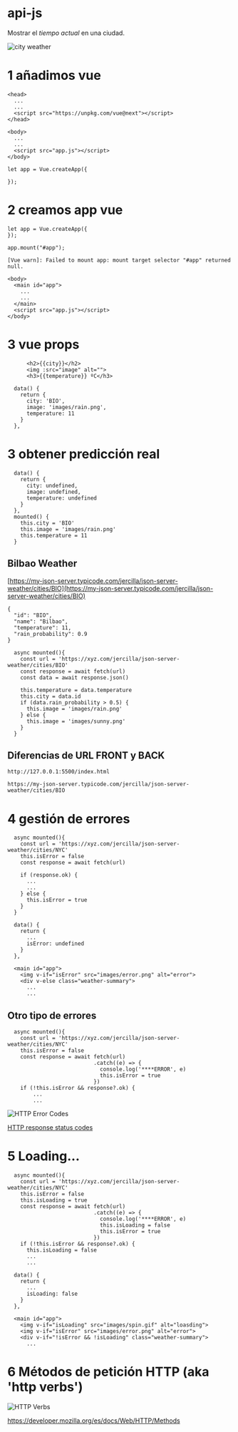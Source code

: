 # api-js

Mostrar el *tiempo actual* en una ciudad.

![city weather](preview.png)


# 1 añadimos vue

```
<head>
  ...
  ...
  <script src="https://unpkg.com/vue@next"></script>
</head>
```

```
<body>
  ...
  ...
  <script src="app.js"></script>
</body>
```

```
let app = Vue.createApp({

});
```

# 2 creamos app vue

```
let app = Vue.createApp({
});

app.mount("#app");
```

`[Vue warn]: Failed to mount app: mount target selector "#app" returned null.`

```
<body>
  <main id="app">
    ...
    ...
  </main>
  <script src="app.js"></script>
</body>
```

# 3 vue props

```
      <h2>{{city}}</h2>
      <img :src="image" alt="">
      <h3>{{temperature}} ºC</h3>
```

```
  data() {
    return {
      city: 'BIO',
      image: 'images/rain.png',
      temperature: 11
    }
  },
```

# 3 obtener predicción real

```
  data() {
    return {
      city: undefined,
      image: undefined,
      temperature: undefined
    }
  },
  mounted() {
    this.city = 'BIO'
    this.image = 'images/rain.png'
    this.temperature = 11
  }
```

## Bilbao Weather

[https://my-json-server.typicode.com/jercilla/json-server-weather/cities/BIO](https://my-json-server.typicode.com/jercilla/json-server-weather/cities/BIO)

```
{
  "id": "BIO",
  "name": "Bilbao",
  "temperature": 11,
  "rain_probability": 0.9
}
```

```
  async mounted(){
    const url = 'https://xyz.com/jercilla/json-server-weather/cities/BIO'
    const response = await fetch(url)
    const data = await response.json()
    
    this.temperature = data.temperature
    this.city = data.id
    if (data.rain_probability > 0.5) {
      this.image = 'images/rain.png'
    } else {
      this.image = 'images/sunny.png'
    }
  }
```

## Diferencias de URL FRONT y BACK

`http://127.0.0.1:5500/index.html`

`https://my-json-server.typicode.com/jercilla/json-server-weather/cities/BIO`


# 4 gestión de errores


```
  async mounted(){
    const url = 'https://xyz.com/jercilla/json-server-weather/cities/NYC'
    this.isError = false
    const response = await fetch(url)
    
    if (response.ok) {
      ...
      ...
    } else {
      this.isError = true
    }
  }
```

```
  data() {
    return {
      ...
      isError: undefined      
    }
  },
```

```
  <main id="app">
    <img v-if="isError" src="images/error.png" alt="error">
    <div v-else class="weather-summary">
      ...
      ...
```

## Otro tipo de errores

```
  async mounted(){
    const url = 'https://xyz.com/jercilla/json-server-weather/cities/NYC'
    this.isError = false
    const response = await fetch(url)
                           .catch((e) => {
                             console.log('****ERROR', e)
                             this.isError = true
                           })    
    if (!this.isError && response?.ok) {
        ...
        ...
```

![HTTP Error Codes](HTTP-Error-Codes.jpg)

[HTTP response status codes](https://developer.mozilla.org/en-US/docs/Web/HTTP/Status
)


# 5 Loading...


```
  async mounted(){
    const url = 'https://xyz.com/jercilla/json-server-weather/cities/NYC'
    this.isError = false
    this.isLoading = true
    const response = await fetch(url)
                           .catch((e) => {
                             console.log('****ERROR', e)
                             this.isLoading = false
                             this.isError = true
                           })    
    if (!this.isError && response?.ok) {
      this.isLoading = false
      ...
      ...
```

```
  data() {
    return {
      ...
      isLoading: false   
    }
  },

```

```
  <main id="app">
    <img v-if="isLoading" src="images/spin.gif" alt="loasding">
    <img v-if="isError" src="images/error.png" alt="error">
    <div v-if="!isError && !isLoading" class="weather-summary">
      ...
```

# 6 Métodos de petición HTTP (aka 'http verbs')

![HTTP Verbs](HTTP-verbs.png)

https://developer.mozilla.org/es/docs/Web/HTTP/Methods
